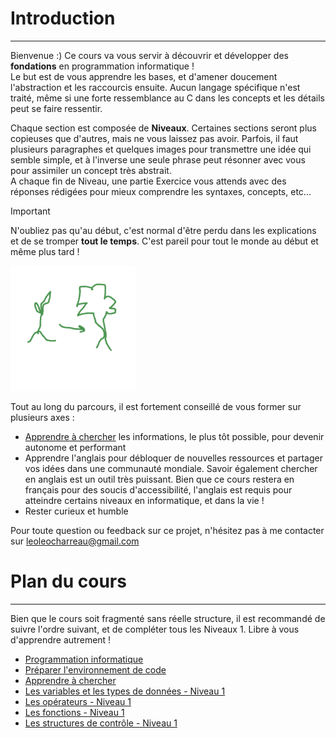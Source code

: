 # Introduction
---
Bienvenue :) Ce cours va vous servir à découvrir et développer des **fondations** en programmation informatique !\
Le but est de vous apprendre les bases, et d'amener doucement l'abstraction et les raccourcis ensuite. Aucun langage spécifique n'est traité, même si une forte ressemblance au C dans les concepts et les détails peut se faire ressentir.

Chaque section est composée de **Niveaux**. Certaines sections seront plus copieuses que d'autres, mais ne vous laissez pas avoir. Parfois, il faut plusieurs paragraphes et quelques images pour transmettre une idée qui semble simple, et à l'inverse une seule phrase peut résonner avec vous pour assimiler un concept très abstrait.\
A chaque fin de Niveau, une partie Exercice vous attends avec des réponses rédigées pour mieux comprendre les syntaxes, concepts, etc...

> [!IMPORTANT]
> N'oubliez pas qu'au début, c'est normal d'être perdu dans les explications et de se tromper **tout le temps**. C'est pareil pour tout le monde au début et même plus tard !


<img src="intro.png" alt="drawing" width="200"/>

Tout au long du parcours, il est fortement conseillé de vous former sur plusieurs axes :
- [Apprendre à chercher](intro/GUIDE_apprendre_a_chercher.md) les informations, le plus tôt possible, pour devenir autonome et performant
- Apprendre l'anglais pour débloquer de nouvelles ressources et partager vos idées dans une communauté mondiale. Savoir également chercher en anglais est un outil très puissant. Bien que ce cours restera en français pour des soucis d'accessibilité, l'anglais est requis pour atteindre certains niveaux en informatique, et dans la vie !
- Rester curieux et humble

Pour toute question ou feedback sur ce projet, n'hésitez pas à me contacter sur leoleocharreau@gmail.com
# Plan du cours
---
 Bien que le cours soit fragmenté sans réelle structure, il est recommandé de suivre l'ordre suivant, et de compléter tous les Niveaux 1. Libre à vous d'apprendre autrement !
 - [Programmation informatique](COURS_programmation.md)
 - [Préparer l'environnement de code](GUIDE_setup.md)
 - [Apprendre à chercher](GUIDE_apprendre_a_chercher.md)
 - [Les variables et les types de données - Niveau 1](../datatypes/COURS_variables_lvl_1.md)
 - [Les opérateurs - Niveau 1](../operateurs/COURS_operateurs_lvl_1.md)
 - [Les fonctions - Niveau 1](../fonctions/COURS_fonctions_lvl_1.md)
 - [Les structures de contrôle - Niveau 1](../fonctions/COURS_structures_controle_lvl_1.md)